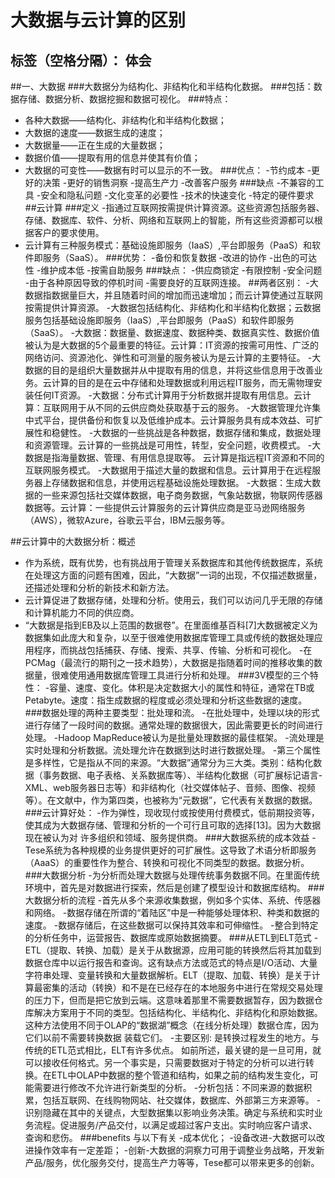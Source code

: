 ﻿# 大数据与云计算的区别

标签（空格分隔）： 体会
---

##一、大数据
###大数据分为结构化、非结构化和半结构化数据。
###包括：数据存储、数据分析、数据挖掘和数据可视化。
###特点：
- 各种大数据——结构化、非结构化和半结构化数据；
- 大数据的速度——数据生成的速度；
- 大数据量——正在生成的大量数据；
- 数据价值——提取有用的信息并使其有价值；
- 大数据的可变性——数据有时可以显示的不一致。
###优点：
-节约成本
-更好的决策
-更好的销售洞察
-提高生产力
-改善客户服务
###缺点
-不兼容的工具
-安全和隐私问题
-文化变革的必要性
-技术的快速变化
-特定的硬件要求
##云计算
###定义
-指通过互联网按需提供计算资源。这些资源包括服务器、存储、数据库、软件、分析、网络和互联网上的智能，所有这些资源都可以根据客户的要求使用。
- 云计算有三种服务模式：基础设施即服务（IaaS）,平台即服务（PaaS）和软件即服务（SaaS）。
###优势：
-备份和恢复数据
-改进的协作
-出色的可达性
-维护成本低
-按需自助服务
###缺点：
-供应商锁定
-有限控制
-安全问题
-由于各种原因导致的停机时间
-需要良好的互联网连接。
##两者区别：
-大数据指数据量巨大，并且随着时间的增加而迅速增加；而云计算使通过互联网按需提供计算资源。
-大数据包括结构化、非结构化和半结构化数据；云数据服务包括基础设施即服务（IaaS）,平台即服务（PaaS）和软件即服务（SaaS）。
-大数据：数据量、数据速度、数据种类、数据真实性、数据价值被认为是大数据的5个最重要的特征。云计算：IT资源的按需可用性、广泛的网络访问、资源池化、弹性和可测量的服务被认为是云计算的主要特征。
-大数据的目的是组织大量数据并从中提取有用的信息，并将这些信息用于改善业务。云计算的目的是在云中存储和处理数据或利用远程IT服务，而无需物理安装任何IT资源。
-大数据：分布式计算用于分析数据并提取有用信息。云计算：互联网用于从不同的云供应商处获取基于云的服务。
-大数据管理允许集中式平台，提供备份和恢复以及低维护成本。云计算服务具有成本效益、可扩展性和稳健性。
-大数据的一些挑战是各种数据，数据存储和集成，数据处理和资源管理。云计算的一些挑战是可用性，转型，安全问题，收费模式。
-大数据是指海量数据、管理、有用信息提取等。	云计算是指远程IT资源和不同的互联网服务模式。
-大数据用于描述大量的数据和信息。云计算用于在远程服务器上存储数据和信息，并使用远程基础设施处理数据。
-大数据：生成大数据的一些来源包括社交媒体数据，电子商务数据，气象站数据，物联网传感器数据等。云计算：一些提供云计算服务的云计算供应商是亚马逊网络服务（AWS），微软Azure，谷歌云平台，IBM云服务等。


##云计算中的大数据分析：概述
- 作为系统，既有优势，也有挑战用于管理关系数据库和其他传统数据库，系统在处理这方面的问题有困难，因此，“大数据”一词的出现，不仅描述数据量，还描述处理和分析的新技术和新方法。
- 云计算促进了数据存储，处理和分析。使用云，我们可以访问几乎无限的存储和计算机能力不同的供应商。
- “大数据是指到EB及以上范围的数据卷”。在里面维基百科[7]大数据被定义为数据集如此庞大和复杂，以至于很难使用数据库管理工具或传统的数据处理应用程序，而挑战包括捕获、存储、搜索、共享、传输、分析和可视化。
-在PCMag（最流行的期刊之一技术趋势），大数据是指随着时间的推移收集的数据量，很难使用通用数据库管理工具进行分析和处理。
###3V模型的三个特性：
-容量、速度、变化。体积是决定数据大小的属性和特征，通常在TB或Petabyte。速度：指生成数据的程度或必须处理和分析这些数据的速度。
###数据处理的两种主要类型：批处理和流。
-在批处理中，处理以块的形式进行存储了一段时间的数据。通常处理的数据很大，因此需要更长的时间进行处理。
-Hadoop MapReduce被认为是批量处理数据的最佳框架。
-流处理是实时处理和分析数据。流处理允许在数据到达时进行数据处理。
-第三个属性是多样性，它是指从不同的来源。“大数据”通常分为三大类。类别：结构化数据（事务数据、电子表格、关系数据库等）、半结构化数据（可扩展标记语言-XML、web服务器日志等）和非结构化（社交媒体帖子、音频、图像、视频等）。在文献中，作为第四类，也被称为“元数据”，它代表有关数据的数据。
###云计算好处：
-作为弹性，现收现付或按使用付费模式，低前期投资等，使其成为大数据存储、管理和分析的一个可行且可取的选择[13]。因为大数据现在被认为对
许多组织和领域、服务提供商。
###大数据系统的成本效益
-Tese系统为各种规模的业务提供更好的可扩展性。这导致了术语分析即服务（AaaS）的重要性作为整合、转换和可视化不同类型的数据。数据分析。
###大数据分析
-为分析而处理大数据与处理传统事务数据不同。在里面传统环境中，首先是对数据进行探索，然后是创建了模型设计和数据库结构。
###大数据分析的流程
-首先从多个来源收集数据，例如多个实体、系统、传感器和网络。
-数据存储在所谓的“着陆区”中是一种能够处理体积、种类和数据的速度。
-数据存储后，在这些数据可以保持其效率和可伸缩性。
-整合到特定的分析任务中，运营报告、数据库或原始数据摘要。
###从ETL到ELT范式
-ETL（提取、转换、加载）是关于从数据源，应用可能的转换然后将其加载到数据仓库中以运行报告和查询。这有缺点方法或范式的特点是I/O活动、大量字符串处理、变量转换和大量数据解析。ELT（提取、加载、转换）是关于计算最密集的活动（转换）和不是在已经存在的本地服务中进行在常规交易处理的压力下，但而是把它放到云端。这意味着那里不需要数据暂存，因为数据仓库解决方案用于不同的类型。包括结构化、半结构化、非结构化和原始数据。这种方法使用不同于OLAP的“数据湖”概念（在线分析处理）数据仓库，因为它们以前不需要转换数据
装载它们。
-主要区别:
是转换过程发生的地方。与传统的ETL范式相比，ELT有许多优点。
如前所述，最关键的是一旦可用，就可以接收任何格式。另一个事实是，只需要数据对于特定的分析可以进行转换。在ETL中OLAP中数据的整个管道和结构，如果之前的结构发生变化，可能需要进行修改不允许进行新类型的分析。
-分析包括：不同来源的数据积累，包括互联网、在线购物网站、社交媒体，数据库、外部第三方来源等。
-识别隐藏在其中的关键点，大型数据集以影响业务决策。确定与系统和实时业务流程。促进服务/产品交付，以满足或超过客户支出。实时响应客户请求、查询和悲伤。
###benefits 与以下有关
-成本优化；
-设备改进-大数据可以改进操作效率有一定差距；
-创新-大数据的洞察力可用于调整业务战略，开发新产品/服务，优化服务交付，提高生产力等等，Tese都可以带来更多的创新。
